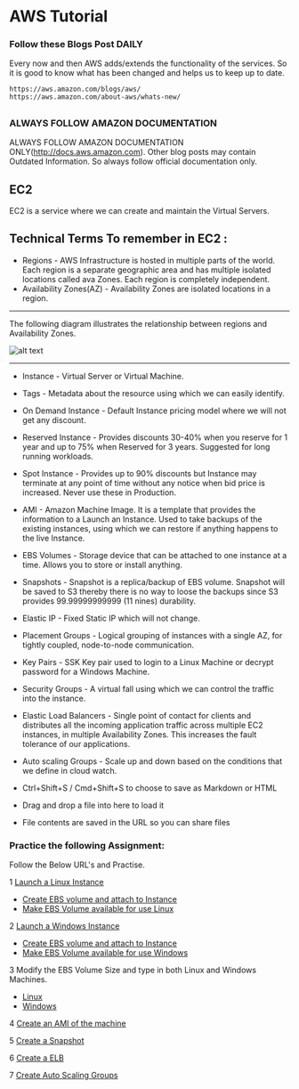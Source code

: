 # AWS Tutorial

### Follow these Blogs Post DAILY
Every now and then AWS adds/extends the functionality of the services. So it is good to know what has been changed and helps us to keep up to date.
```
https://aws.amazon.com/blogs/aws/
https://aws.amazon.com/about-aws/whats-new/
```
##

### ALWAYS FOLLOW AMAZON DOCUMENTATION

ALWAYS FOLLOW AMAZON DOCUMENTATION ONLY(http://docs.aws.amazon.com). Other blog posts may contain Outdated Information. So always follow official documentation only.


##


## EC2

EC2 is a service where we can create and maintain the Virtual Servers.

## Technical Terms To remember in EC2 :

 * Regions - AWS Infrastructure is hosted in multiple parts of the world. Each region is a separate geographic area and has multiple isolated locations called ava Zones. Each region is completely independent.
 * Availability Zones(AZ) - Availability Zones are isolated locations in a region.
 * **
  The following diagram illustrates the relationship between regions and Availability Zones.
 
 
![alt text](http://docs.aws.amazon.com/AWSEC2/latest/UserGuide/images/aws_regions.png)

  * **
* Instance -  Virtual Server or Virtual Machine.
* Tags - Metadata about the resource using which we can easily identify.
* On Demand Instance - Default Instance pricing model where we will not get any discount.
* Reserved Instance - Provides discounts 30-40% when you reserve for 1 year and up to 75% when Reserved for 3 years. Suggested for long running workloads.
* Spot Instance - Provides up to 90% discounts but Instance may terminate at any point of time without any notice when bid price is increased. Never use these in Production.
* AMI - Amazon Machine Image. It is a template that provides the information to a Launch an Instance. Used to take backups of the existing instances, using which we can restore if anything happens to the live Instance.
* EBS Volumes - Storage device that can be attached to one instance at a time. Allows you to store or install anything.
* Snapshots - Snapshot is a replica/backup of EBS volume. Snapshot will be saved to S3 thereby there is no way to loose the backups since S3 provides 99.99999999999 (11 nines) durability.
* Elastic IP - Fixed Static IP which will not change.
* Placement Groups - Logical grouping of instances with a single AZ, for tightly coupled, node-to-node communication.
* Key Pairs - SSK Key pair used to login to a Linux Machine or decrypt password for a Windows Machine.
* Security Groups - A virtual fall using which we can control the traffic into the instance.
* Elastic Load Balancers - Single point of contact for clients and distributes all the incoming application traffic across multiple EC2 instances, in multiple Availability Zones. This increases the fault tolerance of our applications.
* Auto scaling Groups - Scale up and down based on the conditions that we define in cloud watch.

  
 * Ctrl+Shift+S / Cmd+Shift+S to choose to save as Markdown or HTML
 * Drag and drop a file into here to load it
 * File contents are saved in the URL so you can share files



### Practice the following Assignment:

Follow the Below URL's and Practise.

 1 [Launch a Linux Instance](http://docs.aws.amazon.com/AWSEC2/latest/UserGuide/EC2_GetStarted.html)
 
 * [Create EBS volume and attach to Instance ](http://docs.aws.amazon.com/AWSEC2/latest/UserGuide/ebs-attaching-volume.html)
 * [Make EBS Volume available for use Linux](http://docs.aws.amazon.com/AWSEC2/latest/UserGuide/ebs-using-volumes.html)
 
 2 [Launch a Windows Instance]( http://docs.aws.amazon.com/AWSEC2/latest/WindowsGuide/EC2_GetStarted.html)
 
  * [Create EBS volume and attach to Instance ](http://docs.aws.amazon.com/AWSEC2/latest/UserGuide/ebs-attaching-volume.html)
  * [Make EBS Volume available for use Windows](http://docs.aws.amazon.com/AWSEC2/latest/WindowsGuide/ebs-using-volumes.html)

3 Modify the EBS Volume Size and type in both Linux and Windows Machines.
  * [Linux](http://docs.aws.amazon.com/AWSEC2/latest/UserGuide/ebs-expand-volume.html)
  * [Windows](http://docs.aws.amazon.com/AWSEC2/latest/WindowsGuide/ebs-expand-volume.html)
  
4 [Create an AMI of the machine](http://docs.aws.amazon.com/AWSEC2/latest/UserGuide/AMIs.html)

5 [Create a Snapshot](http://docs.aws.amazon.com/AWSEC2/latest/UserGuide/ebs-creating-snapshot.html)

6 [Create a ELB](http://docs.aws.amazon.com/elasticloadbalancing/latest/classic/elb-getting-started.html)

7 [Create Auto Scaling Groups](http://docs.aws.amazon.com/autoscaling/latest/userguide/GettingStartedTutorial.html)



















